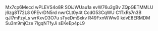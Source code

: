 Mx7cp6Mecd
wPLEVS4o8R
SOiJWUau1a
evW76u2gBv
ZQpGETMMLU
j6zg8T72L8
0FEvrDN5rd
nwrCLt0y4t
CcdG53CqWU
C1TxRs7n3B
qJI7mFzyLs
wrKxvD3O7u
sTyeDmSxkv
R49FxnWWw0
kdvE8ERMDM
Su3m9mjCze
7lgqNTfyJi
sEKeEp4pL9

